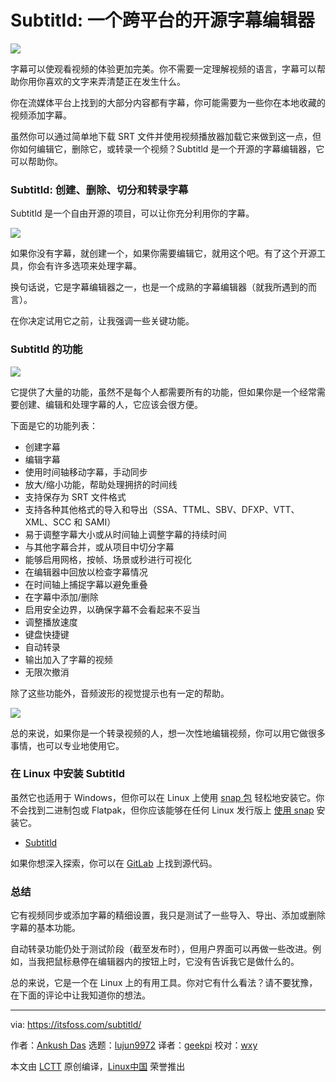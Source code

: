 [#]: subject: (Subtitld: A Cross-Platform Open-Source Subtitle Editor)
[#]: via: (https://itsfoss.com/subtitld/)
[#]: author: (Ankush Das https://itsfoss.com/author/ankush/)
[#]: collector: (lujun9972)
[#]: translator: (geekpi)
[#]: reviewer: (wxy)
[#]: publisher: (wxy)
[#]: url: (https://linux.cn/article-13510-1.html)

Subtitld: 一个跨平台的开源字幕编辑器
======

![](https://img.linux.net.cn/data/attachment/album/202106/22/145800rejjtp9exvd7zvpn.jpg)

字幕可以使观看视频的体验更加完美。你不需要一定理解视频的语言，字幕可以帮助你用你喜欢的文字来弄清楚正在发生什么。

你在流媒体平台上找到的大部分内容都有字幕，你可能需要为一些你在本地收藏的视频添加字幕。

虽然你可以通过简单地下载 SRT 文件并使用视频播放器加载它来做到这一点，但你如何编辑它，删除它，或转录一个视频？Subtitld 是一个开源的字幕编辑器，它可以帮助你。

### Subtitld: 创建、删除、切分和转录字幕

Subtitld 是一个自由开源的项目，可以让你充分利用你的字幕。

![][1]

如果你没有字幕，就创建一个，如果你需要编辑它，就用这个吧。有了这个开源工具，你会有许多选项来处理字幕。

换句话说，它是字幕编辑器之一，也是一个成熟的字幕编辑器（就我所遇到的而言）。

在你决定试用它之前，让我强调一些关键功能。

### Subtitld 的功能

![][2]

它提供了大量的功能，虽然不是每个人都需要所有的功能，但如果你是一个经常需要创建、编辑和处理字幕的人，它应该会很方便。

下面是它的功能列表：

* 创建字幕
* 编辑字幕
* 使用时间轴移动字幕，手动同步
* 放大/缩小功能，帮助处理拥挤的时间线
* 支持保存为 SRT 文件格式
* 支持各种其他格式的导入和导出（SSA、TTML、SBV、DFXP、VTT、XML、SCC 和 SAMI）
* 易于调整字幕大小或从时间轴上调整字幕的持续时间
* 与其他字幕合并，或从项目中切分字幕
* 能够启用网格，按帧、场景或秒进行可视化
* 在编辑器中回放以检查字幕情况
* 在时间轴上捕捉字幕以避免重叠
* 在字幕中添加/删除
* 启用安全边界，以确保字幕不会看起来不妥当
* 调整播放速度
* 键盘快捷键
* 自动转录
* 输出加入了字幕的视频
* 无限次撤消

除了这些功能外，音频波形的视觉提示也有一定的帮助。

![][3]

总的来说，如果你是一个转录视频的人，想一次性地编辑视频，你可以用它做很多事情，也可以专业地使用它。

### 在 Linux 中安装 Subtitld

虽然它也适用于 Windows，但你可以在 Linux 上使用 [snap 包][6] 轻松地安装它。你不会找到二进制包或 Flatpak，但你应该能够在任何 Linux 发行版上 [使用 snap][7] 安装它。

- [Subtitld][8]

如果你想深入探索，你可以在 [GitLab][9] 上找到源代码。

### 总结

它有视频同步或添加字幕的精细设置，我只是测试了一些导入、导出、添加或删除字幕的基本功能。

自动转录功能仍处于测试阶段（截至发布时），但用户界面可以再做一些改进。例如，当我把鼠标悬停在编辑器内的按钮上时，它没有告诉我它是做什么的。

总的来说，它是一个在 Linux 上的有用工具。你对它有什么看法？请不要犹豫，在下面的评论中让我知道你的想法。

--------------------------------------------------------------------------------

via: https://itsfoss.com/subtitld/

作者：[Ankush Das][a]
选题：[lujun9972][b]
译者：[geekpi](https://github.com/geekpi)
校对：[wxy](https://github.com/wxy)

本文由 [LCTT](https://github.com/LCTT/TranslateProject) 原创编译，[Linux中国](https://linux.cn/) 荣誉推出

[a]: https://itsfoss.com/author/ankush/
[b]: https://github.com/lujun9972
[1]: https://i0.wp.com/itsfoss.com/wp-content/uploads/2021/06/subtitld-editor.png?resize=800%2C546&ssl=1
[2]: https://i2.wp.com/itsfoss.com/wp-content/uploads/2021/06/subtitld-export.png?resize=800%2C469&ssl=1
[3]: https://i0.wp.com/itsfoss.com/wp-content/uploads/2021/06/subtitld-screenshot-1.png?resize=800%2C588&ssl=1
[6]: https://snapcraft.io/subtitld
[7]: https://itsfoss.com/use-snap-packages-ubuntu-16-04/
[8]: https://subtitld.jonata.org
[9]: https://gitlab.com/jonata/subtitld